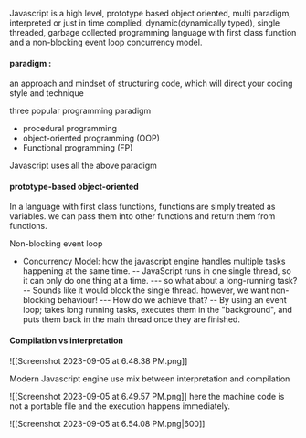 
Javascript is a high level, prototype based object oriented, multi paradigm, interpreted or just in time complied, dynamic(dynamically typed), single threaded, garbage collected programming language with first class function and a non-blocking event loop concurrency model.

#### paradigm :

an approach and mindset of structuring code, which will direct your coding style and technique

three popular programming paradigm
- procedural programming
- object-oriented programming (OOP)
- Functional programming (FP)

Javascript uses all the above paradigm


#### prototype-based object-oriented

In a language with first class functions, functions are simply treated as variables.
we can pass them into other functions and return them from functions.
  
Non-blocking event loop

- Concurrency Model: how the javascript engine handles multiple tasks happening at the same time.
	-- JavaScript runs in one single thread, so it can only do one thing at a time.
	--- so what about a long-running task?
	-- Sounds like it would block the single thread. however, we want non-blocking behaviour!
	--- How do we achieve that?
	-- By using an event loop; takes long running tasks, executes them in the "background", and puts them back in the main thread once they are finished.

#### Compilation vs interpretation

![[Screenshot 2023-09-05 at 6.48.38 PM.png]]

Modern Javascript engine use mix between interpretation and compilation

![[Screenshot 2023-09-05 at 6.49.57 PM.png]]
here the machine code is not a portable file and the execution happens immediately.


![[Screenshot 2023-09-05 at 6.54.08 PM.png|600]]





